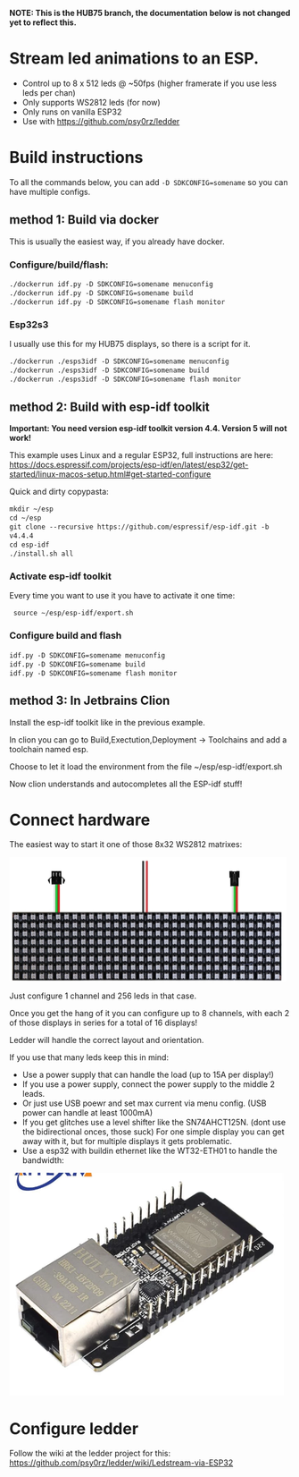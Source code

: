 **NOTE: This is the HUB75 branch, the documentation below is not changed yet to reflect this.**

# Stream led animations to an ESP. 

* Control up to 8 x 512 leds @ ~50fps (higher framerate if you use less leds per chan)
* Only supports WS2812 leds (for now)
* Only runs on vanilla ESP32
* Use with <https://github.com/psy0rz/ledder>

# Build instructions

To all the commands below, you can add `-D SDKCONFIG=somename` so you can have multiple configs.

## method 1: Build via docker

This is usually the easiest way, if you already have docker.

### Configure/build/flash:
```
./dockerrun idf.py -D SDKCONFIG=somename menuconfig
./dockerrun idf.py -D SDKCONFIG=somename build
./dockerrun idf.py -D SDKCONFIG=somename flash monitor
```

### Esp32s3

I usually use this for my HUB75 displays, so there is a script for it.

```
./dockerrun ./esps3idf -D SDKCONFIG=somename menuconfig
./dockerrun ./esps3idf -D SDKCONFIG=somename build
./dockerrun ./esps3idf -D SDKCONFIG=somename flash monitor
```


## method 2: Build with esp-idf toolkit

**Important: You need version esp-idf toolkit version 4.4. Version 5 will not work!**

This example uses Linux and a regular ESP32, full instructions are here: https://docs.espressif.com/projects/esp-idf/en/latest/esp32/get-started/linux-macos-setup.html#get-started-configure
  
Quick and dirty copypasta:

```
mkdir ~/esp
cd ~/esp
git clone --recursive https://github.com/espressif/esp-idf.git -b v4.4.4
cd esp-idf
./install.sh all
```

### Activate esp-idf toolkit

Every time you want to use it you have to activate it one time:

```
 source ~/esp/esp-idf/export.sh
```

### Configure build and flash

```
idf.py -D SDKCONFIG=somename menuconfig
idf.py -D SDKCONFIG=somename build
idf.py -D SDKCONFIG=somename flash monitor
```


## method 3: In Jetbrains Clion


Install the esp-idf toolkit like in the previous example.

In clion you can go to Build,Exectution,Deployment -> Toolchains and add a toolchain named esp.

Choose to let it load the environment from the file ~/esp/esp-idf/export.sh

Now clion understands and autocompletes all the ESP-idf stuff! 

# Connect hardware

The easiest way to start it one of those 8x32 WS2812 matrixes:

![img.png](img.png)

Just configure 1 channel and 256 leds in that case.

Once you get the hang of it you can configure up to 8 channels, with each 2 of those displays in series for a total of 16 displays!

Ledder will handle the correct layout and orientation.

If you use that many leds keep this in mind:

 * Use a power supply that can handle the load  (up to 15A per display!)
 * If you use a power supply, connect the power supply to the middle 2 leads. 
 * Or just use USB poewr and set max current via menu config. (USB power can handle at least 1000mA)
 * If you get glitches use a level shifter like the SN74AHCT125N. (dont use the bidirectional onces, those suck) For one simple display you can get away with it, but for multiple displays it gets problematic.
 * Use a esp32 with buildin ethernet like the WT32-ETH01 to handle the bandwidth:

![img_1.png](img_1.png)



# Configure ledder

Follow the wiki at the ledder project for this: 
https://github.com/psy0rz/ledder/wiki/Ledstream-via-ESP32
